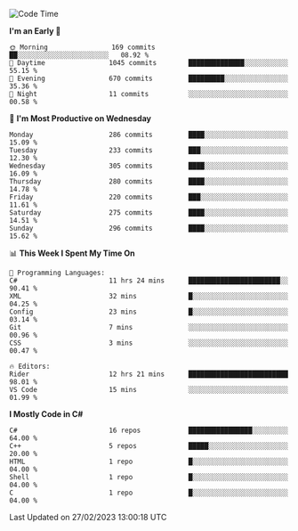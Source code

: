 <!--START_SECTION:waka-->
![Code Time](http://img.shields.io/badge/Code%20Time-953%20hrs%209%20mins-blue)

**I'm an Early 🐤** 

```text
🌞 Morning                169 commits         ██░░░░░░░░░░░░░░░░░░░░░░░   08.92 % 
🌆 Daytime                1045 commits        ██████████████░░░░░░░░░░░   55.15 % 
🌃 Evening                670 commits         █████████░░░░░░░░░░░░░░░░   35.36 % 
🌙 Night                  11 commits          ░░░░░░░░░░░░░░░░░░░░░░░░░   00.58 % 
```
📅 **I'm Most Productive on Wednesday** 

```text
Monday                   286 commits         ████░░░░░░░░░░░░░░░░░░░░░   15.09 % 
Tuesday                  233 commits         ███░░░░░░░░░░░░░░░░░░░░░░   12.30 % 
Wednesday                305 commits         ████░░░░░░░░░░░░░░░░░░░░░   16.09 % 
Thursday                 280 commits         ████░░░░░░░░░░░░░░░░░░░░░   14.78 % 
Friday                   220 commits         ███░░░░░░░░░░░░░░░░░░░░░░   11.61 % 
Saturday                 275 commits         ████░░░░░░░░░░░░░░░░░░░░░   14.51 % 
Sunday                   296 commits         ████░░░░░░░░░░░░░░░░░░░░░   15.62 % 
```


📊 **This Week I Spent My Time On** 

```text
💬 Programming Languages: 
C#                       11 hrs 24 mins      ███████████████████████░░   90.41 % 
XML                      32 mins             █░░░░░░░░░░░░░░░░░░░░░░░░   04.25 % 
Config                   23 mins             █░░░░░░░░░░░░░░░░░░░░░░░░   03.14 % 
Git                      7 mins              ░░░░░░░░░░░░░░░░░░░░░░░░░   00.96 % 
CSS                      3 mins              ░░░░░░░░░░░░░░░░░░░░░░░░░   00.47 % 

🔥 Editors: 
Rider                    12 hrs 21 mins      █████████████████████████   98.01 % 
VS Code                  15 mins             ░░░░░░░░░░░░░░░░░░░░░░░░░   01.99 % 
```

**I Mostly Code in C#** 

```text
C#                       16 repos            ████████████████░░░░░░░░░   64.00 % 
C++                      5 repos             █████░░░░░░░░░░░░░░░░░░░░   20.00 % 
HTML                     1 repo              █░░░░░░░░░░░░░░░░░░░░░░░░   04.00 % 
Shell                    1 repo              █░░░░░░░░░░░░░░░░░░░░░░░░   04.00 % 
C                        1 repo              █░░░░░░░░░░░░░░░░░░░░░░░░   04.00 % 
```




 Last Updated on 27/02/2023 13:00:18 UTC
<!--END_SECTION:waka-->
